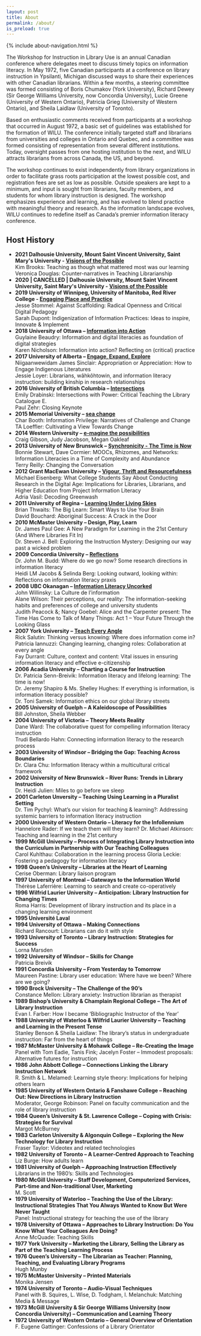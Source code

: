 ```yaml
---
layout: post
title: About
permalink: /about/
is_preload: true
---
```


 {% include about-navigation.html %}


The Workshop for Instruction in Library Use is an annual Canadian conference where delegates meet to discuss timely topics on information literacy. In May 1972, five Canadian participants at a conference on library instruction in Ypsilanti, Michigan discussed ways to share their experiences with other Canadian librarians. Within a few months, a steering committee was formed consisting of Boris Chumakov (York University), Richard Dewey (Sir George Williams University, now Concordia University), Lucie Greene (University of Western Ontario), Patricia Grieg (University of Western Ontario), and Sheila Laidlaw (University of Toronto).

Based on enthusiastic comments received from participants at a workshop that occurred in August 1972, a basic set of guidelines was established for the formation of WILU. The conference initially targeted staff and librarians from universities and colleges in Ontario and Quebec, and a committee was formed consisting of representation from several different institutions. Today, oversight passes from one hosting institution to the next, and WILU attracts librarians from across Canada, the US, and beyond.

The workshop continues to exist independently from library organizations in order to facilitate grass roots participation at the lowest possible cost, and registration fees are set as low as possible. Outside speakers are kept to a minimum, and input is sought from librarians, faculty members, and students for whom library instruction is designed. The workshop emphasizes experience and learning, and has evolved to blend practice with meaningful theory and research. As the information landscape evolves, WILU continues to redefine itself as Canada’s premier information literacy conference.

## Host History

- **2021 Dalhousie University, Mount Saint Vincent University, Saint Mary's University - [Visions of the Possible](https://wiluconference.github.io/wilu2021)**  
Kim Brooks: Teaching as though what mattered most was our learning  
Veronica Douglas: Counter-narratives in Teaching Librarianship  
- **2020 | CANCELLED | Dalhousie University, Mount Saint Vincent University, Saint Mary's University - [Visions of the Possible](https://wiluconference.github.io/wilu2020)**
- **2019 University of Winnipeg, University of Manitoba, Red River College - [Engaging Place and Practice](http://wilu2019.ca/)**  
Jesse Stommel: Against Scaffolding: Radical Openness and Critical Digital Pedagogy  
Sarah Dupont: Indigenization of Information Practices: Ideas to inspire, Innovate & Implement
- **2018	University of Ottawa – [Information into Action](https://wilu2018.ca/)**  
Guylaine Beaudry: Information and digital literacies as foundation of digital strategies   
Karen Nicholson: Information into action? Reflecting on (critical) practice
- **2017  University of Alberta – [Engage, Expand, Explore](https://wilu2017.library.ualberta.ca/)**  
Niigaanwewidam James Sinclair: Appropriation or Appreciation: How to Engage Indigenous Literatures   
Jessie Loyer: Librarians, wâhkôhtowin, and information literacy instruction: building kinship in research relationships
- **2016  University of British Columbia – [Intersections](http://blogs.ubc.ca/wilu2016/)**  
Emily Drabinski: Intersections with Power: Critical Teaching the Library Catalogue E.   
Paul Zehr: Closing Keynote
- **2015	Memorial University – [sea change](https://wilu2015.wordpress.com/)**  
Char Booth: Information Privilege: Narratives of Challenge and Change  
TA Loeffler: Cultivating a View Towards Change
- **2014	Western University – [e-magine the possibilities](http://www.lib.uwo.ca/wilu2014/)**  
Craig Gibson, Judy Jacobson, Megan Oakleaf
- **2013 University of New Brunswick – [Synchronicity - The Time is Now](https://preserve.lib.unb.ca/wilu-2013/20180730201815/http://lib.unb.ca/WILU/)**  
Bonnie Stewart, Dave Cormier: MOOCs, Rhizomes, and Networks: Information Literacies in a Time of Complexity and Abundance  
Terry Reilly: Changing the Conversation
- **2012	Grant MacEwan University – [Vigour, Thrift and Resourcefulness](http://sites.macewan.ca/wilu2012/)**  
Michael Eisenberg: What College Students Say About Conducting Research in the Digital Age: Implications for Libraries, Librarians, and Higher Education from Project Information Literacy   
Adria Vasil: Decoding Greenwash
- **2011	University of Regina – [Learning Under Living Skies](http://epe.lac-bac.gc.ca/100/201/300/wilu/n40_2011/www2.uregina.ca/wilu2011/default.htm)**  
Brian Thwaits: The Big Learn: Smart Ways to Use Your Brain     
David Bouchard: Aboriginal Success: A Crack in the Door
- **2010	McMaster University – Design, Play, Learn**  
Dr. James Paul Gee: A New Paradigm for Learning in the 21st Century (And Where Libraries Fit In)    
Dr. Steven J. Bell: Exploring the Instruction Mystery: Designing our way past a wicked problem
- **2009	Concordia University – [Reflections](http://epe.lac-bac.gc.ca/100/201/300/wilu/n38_2009/library.concordia.ca/wilu2009/index-en.php)**  
Dr. John M. Budd: Where do we go now? Some research directions in information literacy     
Heidi LM Jacobs & Selinda Berg: Looking outward, looking within: Reflections on information literacy praxis
- **2008	UBC Okanagan – [Information Literacy Uncorked](http://www.library.ubc.ca/wilu2008/)**  
John Willinsky: La Culture de l’information    
Alane Wilson: Their perceptions, our reality: The information-seeking habits and preferences of college and university students     
Judith Peacock &; Nancy Goebel: Alice and the Carpenter present: The Time Has Come to Talk of Many Things: Act 1 – Your Future Through the Looking Glass
- **2007	York University – [Teach Every Angle](http://www.yorku.ca/wilu2007/)**  
Rick Salutin: Thinking versus knowing: Where does information come in?
Patricia Iannuzzi: Changing learning, changing roles: Collaboration at every angle     
Fay Durrant: Culture, context and content: Vital issues in ensuring information literacy and effective e-citizenship
- **2006	Acadia University – Charting a Course for Instruction**        
Dr. Patricia Senn-Breivik: Information literacy and lifelong learning: The time is now!    
Dr. Jeremy Shapiro & Ms. Shelley Hughes: If everything is information, is information literacy possible?     
Dr. Toni Samek: Information ethics on our global library streets
- **2005	University of Guelph – A Kaleidoscope of Possibilities**         
Bill Johnston, Sheila Webber
- **2004	University of Victoria – Theory Meets Reality**    
Dane Ward: The collaborative quest for compelling information literacy instruction      
Trudi Bellardo Hahn: Connecting information literacy to the research process
- **2003	University of Windsor – Bridging the Gap: Teaching Across Boundaries**    
Dr. Clara Chu: Information literacy within a multicultural critical framework
- **2002	University of New Brunswick – River Runs: Trends in Library Instruction**    
Dr. Heidi Julien: Miles to go before we sleep
- **2001	Carleton Unversity – Teaching Using Learning in a Pluralist Setting**    
Dr. Tim Pychyl: What’s our vision for teaching & learning?: Addressing systemic barriers to information literacy instruction
- **2000	University of Western Ontario – Literacy for the Infollennium**    
Hannelore Rader: If we teach them will they learn?
Dr. Michael Atkinson: Teaching and learning in the 21st century
- **1999	McGill University – Process of Integrating Library Instruction into the Curriculum in Partnership with Our Teaching Colleagues**    
Carol Kuhlthau: Collaboration in the learning process
Gloria Leckie: Fostering a pedagogy for information literacy
- **1998	Queen’s University – Libraries at the Heart of Learning**  
Cerise Oberman: Library liaison program
- **1997	University of Montreal – Gateways to the Information World**  
Thérèse Laferrière: Learning to search and create co-operatively
- **1996	Wilfrid Laurier University – Anticipation: Library Instruction for Changing Times**  
Roma Harris: Development of library instruction and its place in a changing learning environment
- **1995	Université Laval**
- **1994	University of Ottawa – Making Connections**  
Richard Rancourt: Librarians can do it with style
- **1993	University of Toronto – Library Instruction: Strategies for Success**  
Lorna Marsden
- **1992	University of Windsor – Skills for Change**  
Patricia Breivik
- **1991	Concordia University – From Yesterday to Tomorrow**  
Maureen Pastine: Library user education: Where have we been? Where are we going?
- **1990	Brock University – The Challenge of the 90’s**  
Constance Mellon: Library anxiety: Instruction librarian as therapist
- **1989	Bishop’s University & Champlain Regional College – The Art of Library Instruction**  
Evan I. Farber: How I became ‘Bibliographic Instructor of the Year’
- **1988	University of Waterloo & Wilfrid Laurier University – Teaching and Learning in the Present Tense**  
Stanley Benson & Sheila Laidlaw: The library’s status in undergraduate instruction: Far from the heart of things
- **1987	McMaster University & Mohawk College – Re-Creating the Image**  
Panel with Tom Eadie, Tanis Fink; Jacelyn Foster – Immodest proposals: Alternative futures for instruction
- **1986	John Abbott College – Connections Linking the Library Instruction Network**  
R. Smith & L. Melamed: Learning style theory: Implications for helping others learn
- **1985	University of Western Ontario & Fanshawe College – Reaching Out: New Directions in Library Instruction**  
Moderator, George Robinson: Panel on faculty communication and the role of library instruction
- **1984	Queen’s University & St. Lawrence College – Coping with Crisis: Strategies for Survival**  
Margot McBurney
- **1983	Carleton University & Algonquin College – Exploring the New Technology for Library Instruction**  
Fraser Taylor: Videotex and related technologies
- **1982	University of Toronto – A Learner-Centred Approach to Teaching**
Liz Burge: How adults learn
- **1981	University of Guelph – Approaching Instruction Effectively**  
Librarians in the 1980’s: Skills and Technologies
- **1980	McGill University – Staff Development, Computerized Services, Part-time and Non-traditional User, Marketing**  
M. Scott
- **1979	University of Waterloo – Teaching the Use of the Library: Instructional Strategies That You Always Wanted to Know But Were Never Taught**  
Panel: Instructional strategy for teaching the use of the library
- **1978	University of Ottawa – Approaches to Library Instruction: Do You Know What Your Colleagues Are Doing?**  
Anne McQuade: Teaching Skills
- **1977	York University – Marketing the Library, Selling the Library as Part of the Teaching Learning Process**
- **1976	Queen’s University – The Librarian as Teacher: Planning, Teaching, and Evaluating Library Programs**  
Hugh Munby
- **1975	McMaster University – Printed Materials**  
Monika Jensen
- **1974	University of Toronto – Audio-Visual Techniques**   
Panel with B. Squires, L. Wise, D. Todgham, I. Melanchuk: Matching Media & Message
- **1973	McGill University & Sir George Williams University (now Concordia University) – Communication and Learning Theory**
- **1972	University of Western Ontario – General Overview of Orientation**  
F. Eugene Gattinger: Confessions of a Library Orientator
